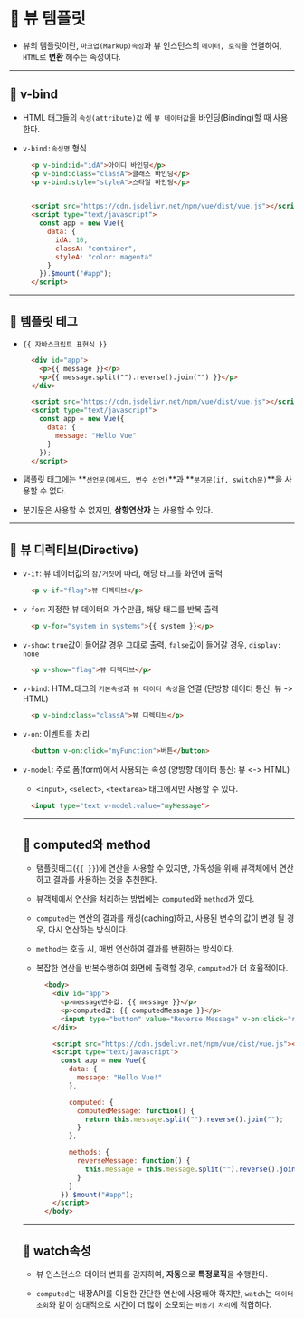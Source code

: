 # 🐫 뷰 템플릿

* 뷰의 템플릿이란, ``마크업(MarkUp)속성``과 뷰 인스턴스의 ``데이터, 로직``을 연결하여, ``HTML``로 **변환** 해주는 속성이다.


---


## 🐫 v-bind

* HTML 태그들의 ``속성(attribute)값`` 에 ``뷰 데이터값``을 바인딩(Binding)할 때 사용한다.

* ``v-bind:속성명`` 형식

  ```html
    <p v-bind:id="idA">아이디 바인딩</p>
    <p v-bind:class="classA">클래스 바인딩</p>
    <p v-bind:style="styleA">스타일 바인딩</p>


    <script src="https://cdn.jsdelivr.net/npm/vue/dist/vue.js"></script>
    <script type="text/javascript">
      const app = new Vue({
        data: {
          idA: 10,
          classA: "container",
          styleA: "color: magenta"
        }
      }).$mount("#app");
    </script>
  ```


---


## 🐫 템플릿 테그

* ``{{ 자바스크립트 표현식 }}``

  ```html
    <div id="app">
      <p>{{ message }}</p>
      <p>{{ message.split("").reverse().join("") }}</p>
    </div>

    <script src="https://cdn.jsdelivr.net/npm/vue/dist/vue.js"></script>
    <script type="text/javascript">
      const app = new Vue({
        data: {
          message: "Hello Vue"
        }
      });
    </script>
  ```

* 탬플릿 태그에는 **``선언문(메서드, 변수 선언)``**과 **``분기문(if, switch문)``**을 사용할 수 없다.

* 분기문은 사용할 수 없지만, **삼항연산자** 는 사용할 수 있다.


---


## 🐫 뷰 디렉티브(Directive)

* ``v-if``: 뷰 데이터값의 ``참/거짓``에 따라, 해당 태그를 화면에 출력

  ```html
    <p v-if="flag">뷰 디렉티브</p>
  ```

* ``v-for``: 지정한 뷰 데이터의 개수만큼, 해당 태그를 반복 출력

  ```html
    <p v-for="system in systems">{{ system }}</p>
  ```

* ``v-show``: ``true``값이 들어갈 경우 그대로 출력, ``false``값이 들어갈 경우, ``display: none``

  ```html
    <p v-show="flag">뷰 디렉티브</p>
  ```

* ``v-bind``: HTML태그의 ``기본속성``과 ``뷰 데이터 속성``을 연결 (단방향 데이터 통신: 뷰 -> HTML)

  ```html
    <p v-bind:class="classA">뷰 디렉티브</p>
  ```

* ``v-on``: 이벤트를 처리

  ```html
    <button v-on:click="myFunction">버튼</button>
  ```

* ``v-model``: 주로 폼(form)에서 사용되는 속성 (양방향 데이터 통신: 뷰 <-> HTML)

  * ``<input>``, ``<select>``, ``<textarea>`` 태그에서만 사용할 수 있다.
  
  ```html
    <input type="text v-model:value="myMessage">
  ```


  ---


  ## 🐫 computed와 method

  * 탬플릿태그(``{{ }}``)에 연산을 사용할 수 있지만, 가독성을 위해 뷰객체에서 연산하고 결과를 사용하는 것을 추천한다.

  * 뷰객체에서 연산을 처리하는 방법에는 ``computed``와 ``method``가 있다.

  * ``computed``는 연산의 결과를 캐싱(caching)하고, 사용된 변수의 값이 변경 될 경우, 다시 연산하는 방식이다.

  * ``method``는 호출 시, 매번 연산하여 결과를 반환하는 방식이다.

  * 복잡한 연산을 반복수행하여 화면에 출력할 경우, ``computed``가 더 효율적이다.

    ```html
      <body>
        <div id="app">
          <p>message변수값: {{ message }}</p>
          <p>computed값: {{ computedMessage }}</p>
          <input type="button" value="Reverse Message" v-on:click="reverseMessage">
        </div>

        <script src="https://cdn.jsdelivr.net/npm/vue/dist/vue.js"></script>
        <script type="text/javascript">
          const app = new Vue({
            data: {
              message: "Hello Vue!"
            },

            computed: {
              computedMessage: function() {
                return this.message.split("").reverse().join("");
              }
            },

            methods: {
              reverseMessage: function() {
                this.message = this.message.split("").reverse().join("");
              }
            }
          }).$mount("#app");
        </script>
      </body>
    ```


  ---


  ## 🐫 watch속성

  * 뷰 인스턴스의 데이터 변화를 감지하여, **자동**으로 **특정로직**을 수행한다.

  * ``computed``는 내장API를 이용한 간단한 연산에 사용해야 하지만, ``watch``는 ``데이터조회``와 같이 상대적으로 시간이 더 많이 소모되는 ``비동기 처리``에 적합하다.